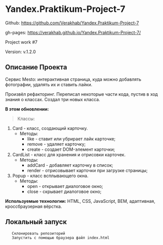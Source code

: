 # Yandex.Praktikum-Project-7

Github: https://github.com/Verakhab/Yandex.Praktikum-Project-7

gh-pages: https://verakhab.github.io/Yandex.Praktikum-Project-7/

Project work #7

Version: v.1.2.0

## Описание Проекта

Сервис Mesto: интерактивная страница, куда можно добавлять фотографии, удалять их и ставить лайки.

Произвёл рефакторинг. Переписал некоторые части кода, пустив в ход знания о классах.
Создал три новых класса.

__В этом обновлении:__

> Классы:
  1. Card - класс, создающий карточку.
     - Методы:
       - like - ставит или убрирает лайк карточке;
       - remove - удаляет карточку;
       - create - создает DOM-элемент карточки;
  2. CardList - класс для хранения и отрисовки карточек.
      - Методы:
        - addCard - добавляет карточку в список;
        - render - отрисовывает карточки при загрузке страницы;
  3. Popup - класс всплывающего окна.
      - Методы:
        - open - открывает диалоговое окно;
        - close - скрывает диалоговое окно;

__Используемые технологии:__ HTML, CSS, JavaScript, BEM, адаптивная, кроссбраузерная вёрстка.

## Локальный запуск
  ```
     Склонировать репозиторий
     Запустить с помощью браузера файл index.html
  ```
